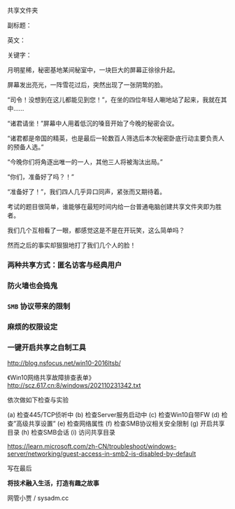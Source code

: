 共享文件夹

副标题：

英文：

关键字：





月明星稀，秘密基地某间秘室中，一块巨大的屏幕正徐徐升起。

屏幕发出亮光，一阵雪花过后，突然出现了一张阴鸷的脸。

“司令！没想到在这儿都能见到您！”，在坐的四位年轻人唰地站了起来，我就在其中......



“诸君请坐！”屏幕中人用着低沉的嗓音开始了今晚的秘密会议。

“诸君都是帝国的精英，也是最后一轮数百人筛选后本次秘密卧底行动主要负责人的预备人选。”

“今晚你们将角逐出唯一的一人，其他三人将被淘汰出局。”

“你们，准备好了吗？！”

“准备好了！”，我们四人几乎异口同声，紧张而又期待着。



考试的题目很简单，谁能够在最短时间内给一台普通电脑创建共享文件夹即为胜者。

我们几个互相看了一眼，都感觉这是不是在开玩笑，这么简单吗？

然而之后的事实却狠狠地打了我们几个人的脸！



### 两种共享方式：匿名访客与经典用户





### 防火墙也会捣鬼



### `SMB` 协议带来的限制



### 麻烦的权限设定





### 一键开启共享之自制工具







http://blog.nsfocus.net/win10-2016ltsb/

《Win10网络共享故障排查表单》
http://scz.617.cn:8/windows/202110231342.txt

依次做如下检查与实验

(a) 检查445/TCP侦听中
(b) 检查Server服务启动中
(c) 检查Win10自带FW
(d) 检查”高级共享设置”
(e) 检查网络属性
(f) 检查SMB协议相关安全限制
(g) 开启共享目录
(h) 检查SMB会话
(i) 访问共享目录





https://learn.microsoft.com/zh-CN/troubleshoot/windows-server/networking/guest-access-in-smb2-is-disabled-by-default







写在最后







**将技术融入生活，打造有趣之故事**

网管小贾 / sysadm.cc